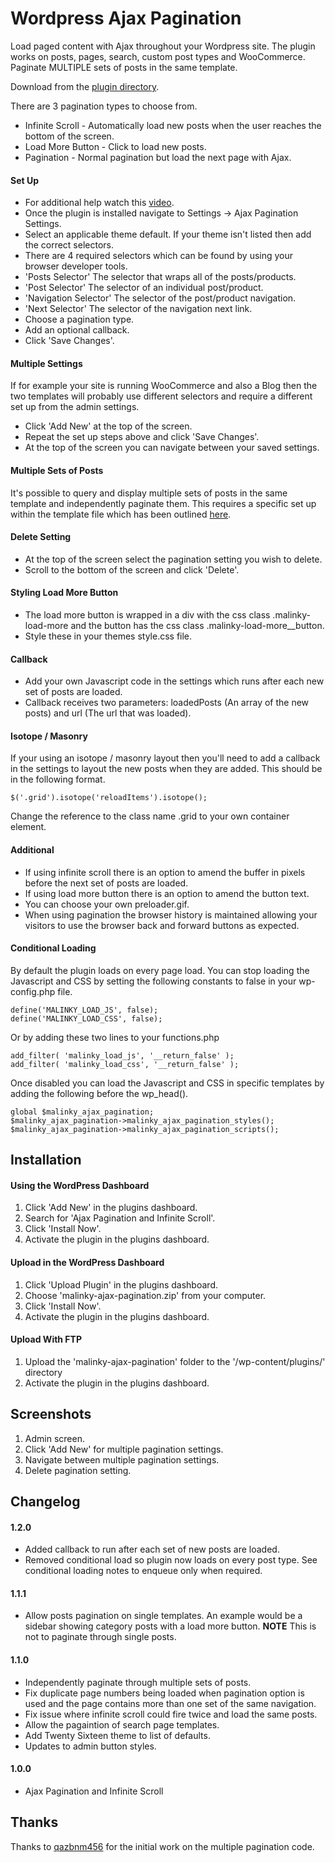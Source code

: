 # Wordpress Ajax Pagination

Load paged content with Ajax throughout your Wordpress site. The plugin works on posts, pages, search, custom post types and WooCommerce. Paginate MULTIPLE sets of posts in the same template.

Download from the [plugin directory](https://wordpress.org/plugins/malinky-ajax-pagination).

There are 3 pagination types to choose from.

* Infinite Scroll - Automatically load new posts when the user reaches the bottom of the screen.
* Load More Button - Click to load new posts.
* Pagination - Normal pagination but load the next page with Ajax.

#### Set Up

* For additional help watch this [video](http://www.wordpress-ajax-pagination.com/set-up).
* Once the plugin is installed navigate to Settings -> Ajax Pagination Settings.
* Select an applicable theme default. If your theme isn't listed then add the correct selectors.
* There are 4 required selectors which can be found by using your browser developer tools.
* 'Posts Selector' The selector that wraps all of the posts/products.
* 'Post Selector' The selector of an individual post/product.
* 'Navigation Selector' The selector of the post/product navigation.
* 'Next Selector' The selector of the navigation next link.
* Choose a pagination type.
* Add an optional callback.
* Click 'Save Changes'.

#### Multiple Settings

If for example your site is running WooCommerce and also a Blog then the two templates will probably use different selectors and require a different set up from the admin settings.

* Click 'Add New' at the top of the screen.
* Repeat the set up steps above and click 'Save Changes'.
* At the top of the screen you can navigate between your saved settings.

#### Multiple Sets of Posts

It's possible to query and display multiple sets of posts in the same template and independently paginate them. This requires a specific set up within the template file which has been outlined [here](http://www.wordpress-ajax-pagination.com/multiple-posts-set-up).

#### Delete Setting

* At the top of the screen select the pagination setting you wish to delete.
* Scroll to the bottom of the screen and click 'Delete'.

#### Styling Load More Button

* The load more button is wrapped in a div with the css class .malinky-load-more and the button has the css class .malinky-load-more__button.
* Style these in your themes style.css file.

#### Callback

* Add your own Javascript code in the settings which runs after each new set of posts are loaded.
* Callback receives two parameters: loadedPosts (An array of the new posts) and url (The url that was loaded).

#### Isotope / Masonry

If your using an isotope / masonry layout then you'll need to add a callback in the settings to layout the new posts when they are added. This should be in the following format.

    $('.grid').isotope('reloadItems').isotope();

Change the reference to the class name .grid to your own container element.

#### Additional

* If using infinite scroll there is an option to amend the buffer in pixels before the next set of posts are loaded.
* If using load more button there is an option to amend the button text.
* You can choose your own preloader.gif.
* When using pagination the browser history is maintained allowing your visitors to use the browser back and forward buttons as expected.

#### Conditional Loading

By default the plugin loads on every page load. You can stop loading the Javascript and CSS by setting the following constants to false in your wp-config.php file.

    define('MALINKY_LOAD_JS', false);
    define('MALINKY_LOAD_CSS', false);

Or by adding these two lines to your functions.php

    add_filter( 'malinky_load_js', '__return_false' );
    add_filter( 'malinky_load_css', '__return_false' );

Once disabled you can load the Javascript and CSS in specific templates by adding the following before the wp_head().

    global $malinky_ajax_pagination;
    $malinky_ajax_pagination->malinky_ajax_pagination_styles();
    $malinky_ajax_pagination->malinky_ajax_pagination_scripts();

## Installation

#### Using the WordPress Dashboard

1. Click 'Add New' in the plugins dashboard.
2. Search for 'Ajax Pagination and Infinite Scroll'.
3. Click 'Install Now'.
4. Activate the plugin in the plugins dashboard.

#### Upload in the WordPress Dashboard

1. Click 'Upload Plugin' in the plugins dashboard.
2. Choose 'malinky-ajax-pagination.zip' from your computer.
3. Click 'Install Now'.
4. Activate the plugin in the plugins dashboard.

#### Upload With FTP

1. Upload the 'malinky-ajax-pagination' folder to the '/wp-content/plugins/' directory
2. Activate the plugin in the plugins dashboard.

## Screenshots

1. Admin screen.
2. Click 'Add New' for multiple pagination settings.
3. Navigate between multiple pagination settings.
4. Delete pagination setting.

## Changelog

#### 1.2.0
* Added callback to run after each set of new posts are loaded.
* Removed conditional load so plugin now loads on every post type. See conditional loading notes to enqueue only when required.

#### 1.1.1
* Allow posts pagination on single templates. An example would be a sidebar showing category posts with a load more button. **NOTE** This is not to paginate through single posts.

#### 1.1.0
* Independently paginate through multiple sets of posts.
* Fix duplicate page numbers being loaded when pagination option is used and the page contains more than one set of the same navigation.
* Fix issue where infinite scroll could fire twice and load the same posts.
* Allow the pagaintion of search page templates.
* Add Twenty Sixteen theme to list of defaults.
* Updates to admin button styles.

#### 1.0.0
* Ajax Pagination and Infinite Scroll

## Thanks

Thanks to [qazbnm456](https://github.com/qazbnm456) for the initial work on the multiple pagination code.